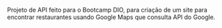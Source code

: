 Projeto de API feito para o Bootcamp DIO, para criação de um site para encontrar restaurantes usando Google Maps que consulta API do Google.